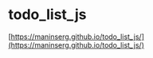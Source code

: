 # todo_list_js

[https://maninserg.github.io/todo_list_js/](https://maninserg.github.io/todo_list_js/)
